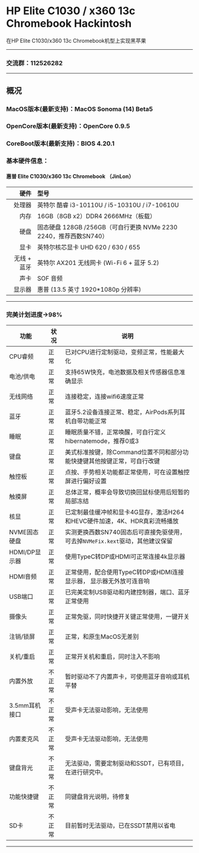 # HP Elite C1030 / x360 13c Chromebook Hackintosh
 <!-- About achieving the perfect hackintosh on the HP Elite C1030/x360 13c Chromebook models. -->
 在HP Elite C1030/x360 13c Chromebook机型上实现黑苹果

---------------------------------------------------------------------------------------------------------------------------------------------------
 ### 交流群：112526282
---------------------------------------------------------------------------------------------------------------------------------------------------

##  概况
### MacOS版本(最新支持)：MacOS Sonoma (14) Beta5
### OpenCore版本(最新支持)：OpenCore 0.9.5
### CoreBoot版本(最新支持)：BIOS 4.20.1

### 基本硬件信息：
#### 惠普 Elite C1030/x360 13c Chromebook （JinLon）       
|            硬件 | 型号                                                                 | 
|---------------:|:---------------------------------------------------------------------|
|          处理器 | 英特尔 酷睿 i3-10110U / i5-10310U / i7-10610U                         |
|            内存 | 16GB（8GB x2）DDR4 2666MHz（板载）                                   |
|            硬盘 | 固态硬盘 128GB /256GB（可自行更换 NVMe 2230 2240，推荐西数SN740）        |
|            显卡 | 英特尔核芯显卡 UHD 620 / 630 / 655                                    |
|      无线 + 蓝牙 | 英特尔 AX201 无线网卡 (Wi-Fi 6 + 蓝牙 5.2)                             |
|            声卡 | SOF 音频                                                        |
|          显示器 | 惠普 (13.5 英寸 1920*1080p 分辨率)                                           |
---------------------------------------------------------------------------------------------------------------------------------------------------

### 完美计划进度->98%


| **功能**            | **状况**             | **说明**                                                                                       |
|--------------------|----------------------|-----------------------------------------------------------------------------------------------------|
| CPU睿频             | 正常                 |已对CPU进行定制驱动，变频正常，性能最大化                                                                   |
| 电池/供电            | 正常                 |支持65W快充，电池数据及相关传感器信息准确显示                                                               |
| 无线网络             | 正常                 |连接稳定，连接wifi6速度正常                                                                              |
| 蓝牙                | 正常                 |蓝牙5.2设备连接正常、稳定，AirPods系列耳机自带功能正常                                                       |
| 睡眠                | 正常                 |睡眠质量不错，正常唤醒，可自行定义hibernatemode，推荐0或3                                                    |
| 键盘                | 正常                 |美式标准按键，除Command位置不同和部分功能快捷键其他按键正常，可自行改键                                          | 
| 触控板              | 正常                  |点按、手势相关功能都正常使用，可在设置触控屏进行偏好设置                                                       | 
| 触摸屏              | 正常                  |总体正常，概率会导致切换回鼠标使用后短暂的局部冻结                                                            | 
| 核显                | 正常                 |已定制最佳缓冲帧和显卡4G显存，激活H264和HEVC硬件加速，4K、HDR真彩流畅播放                                       |
| NVME固态硬盘         | 正常                 | 实测更换西数SN740固态后可直接免驱使用，可去掉`NVMeFix.kext`驱动，其他建议保留                                  |    
| HDMI/DP显示器       | 正常                  | 使用TypeC转DP或HDMI可正常连接4k显示器                                                                    |
| HDMI音频            | 正常                 | 正常使用，配合使用TypeC转DP或HDMI连接显示器， 显示器无外放可连音响                                             |                                      
| USB端口             | 正常                 | 已完美定制USB驱动和内建控制器，端口、蓝牙正常使用                                                            |
| 摄像头              | 正常                  | 正常免驱，同时快捷开关键正常使用，一键开关                                                                  |
| 注销/锁屏           | 正常                  | 正常，和原生MacOS无差别                                                                                 |
| 关机/重启           | 正常                  | 正常开关机和重启，同时注入不影响                                                                          |    
| 内置外放             | 不正常               |暂时驱动不了内置声卡，可使用蓝牙音响或耳机平替                                                                |
| 3.5mm耳机接口        | 不正常               | 受声卡无法驱动影响，无法使用                                                                              |
| 内置麦克风           | 不正常               | 受声卡无法驱动影响，无法使用                                                                              |
| 键盘背光             | 不正常              | 无法驱动，需要定制驱动和SSDT，已有项目，在进行研究中。                                                        |           
| 功能快捷键           | 不正常               | 同键盘背光说明，待修复                                                                                   |
| SD卡                | 不正常               | 目前暂时无法驱动，已在SSDT禁用以省电                                                                      |
---------------------------------------------------------------------------------------------------------------------------------------------------